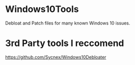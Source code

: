 # Windows10Tools
Debloat and Patch files for many known Windows 10 issues.


# 3rd Party tools I reccomend

https://github.com/Sycnex/Windows10Debloater
